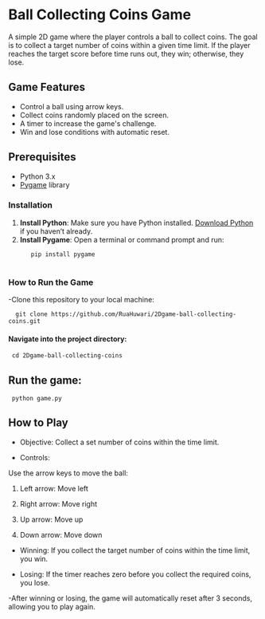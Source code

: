 # Ball Collecting Coins Game

A simple 2D game where the player controls a ball to collect coins. The goal is to collect a target number of coins within a given time limit. If the player reaches the target score before time runs out, they win; otherwise, they lose.

## Game Features
- Control a ball using arrow keys.
- Collect coins randomly placed on the screen.
- A timer to increase the game's challenge.
- Win and lose conditions with automatic reset.

## Prerequisites

- Python 3.x
- [Pygame](https://www.pygame.org/) library

### Installation

1. **Install Python**: Make sure you have Python installed. [Download Python](https://www.python.org/downloads/) if you haven’t already.
2. **Install Pygame**: Open a terminal or command prompt and run:
   ```bash
      pip install pygame
    

### How to Run the Game

 -Clone this repository to your local machine:
     
      git clone https://github.com/RuaHuwari/2Dgame-ball-collecting-coins.git

#### Navigate into the project directory:
    
     cd 2Dgame-ball-collecting-coins

## Run the game:

     python game.py

## How to Play

- Objective: Collect a set number of coins within the time limit.

- Controls:

Use the arrow keys to move the ball:

1. Left arrow: Move left

2. Right arrow: Move right

3. Up arrow: Move up

4. Down arrow: Move down

- Winning: If you collect the target number of coins within the time limit, you win.

- Losing: If the timer reaches zero before you collect the required coins, you lose.

-After winning or losing, the game will automatically reset after 3 seconds, allowing you to play again.
